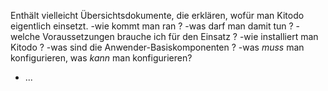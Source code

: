 Enthält vielleicht Übersichtsdokumente, die erklären, wofür man Kitodo eigentlich einsetzt.
-wie kommt man ran ?
-was darf man damit tun ?
-welche Voraussetzungen brauche ich für den Einsatz ?
-wie installiert man Kitodo ?
-was sind die Anwender-Basiskomponenten ?
-was _muss_ man konfigurieren, was _kann_ man konfigurieren?
- ...
